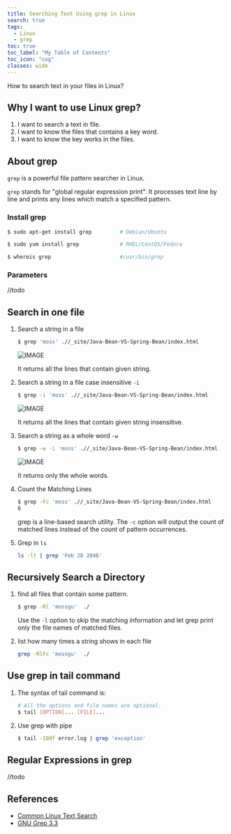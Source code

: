 ```yaml
---
title: Searching Text Using grep in Linux
search: true
tags: 
  - Linux
  - grep
toc: true
toc_label: "My Table of Contents"
toc_icon: "cog"
classes: wide
---
```


How to search text in your files in Linux?

## Why I want to use Linux grep?

1. I want to search a text in file.
2. I want to know the files that contains a key word.
3. I want to know the key works in the files.


## About grep

`grep` is a powerful file pattern searcher in Linux.

`grep` stands for "global regular expression print". It processes text line by line and prints any lines which match a specified pattern.

### Install grep

```bash
$ sudo apt-get install grep         # Debian/Ubuntu

$ sudo yum install grep             # RHEL/CentOS/Fedora

$ whereis grep                      #/usr/bin/grep
```

### Parameters
//todo


## Search in one file

1. Search a string in a file
    
    ```bash
    $ grep 'moss' .//_site/Java-Bean-VS-Spring-Bean/index.html
    ```

    ![IMAGE](https://i.loli.net/2019/10/16/uNFgyp8TnxBUrDo.jpg)

    It returns all the lines that contain given string.

2. Search a string in a file case insensitive `-i`

    ```bash
    $ grep -i 'moss' .//_site/Java-Bean-VS-Spring-Bean/index.html
    ```

    ![IMAGE](https://i.loli.net/2019/10/16/FYlMNvGwzZJorRB.jpg)
    
    It returns all the lines that contain given string insensitive.

3. Search a string as a whole word `-w`

    ```bash
    $ grep -w -i 'moss' .//_site/Java-Bean-VS-Spring-Bean/index.html
    ```
    
    ![IMAGE](https://i.loli.net/2019/10/16/1t5Tr6snafwziKN.jpg)
    
    It returns only the whole words.

4. Count the Matching Lines

    ```bash
    $ grep -Fc 'moss' .//_site/Java-Bean-VS-Spring-Bean/index.html
    6
    ```
    
    grep is a line-based search utility. The `-c` option will output the count of matched lines instead of the count of pattern occurrences. 

5. Grep in `ls`

    ```bash
    ls -lt | grep 'Feb 28 2046'
    ```

## Recursively Search a Directory

1. find all files that contain some pattern.

    ```bash
    $ grep -Rl 'mossgu'  ./
    ```
    
    Use the `-l` option to skip the matching information and let grep print only the file names of matched files.

2. list how many times a string shows in each file
    ```bash
    grep -RlFc 'mossgu'  ./
    ```


## Use grep in tail command

1. The syntax of tail command is:

    ```bash
    # All the options and file names are optional.
    $ tail [OPTION]... [FILE]...
    ```

2. Use grep with pipe

    ```bash
    $ tail -100f error.log | grep 'exception'
    ```


## Regular Expressions in grep
//todo


## References
- [Common Linux Text Search](https://www.baeldung.com/linux/common-text-search)
- [GNU Grep 3.3](https://www.gnu.org/software/grep/manual/html_node/index.html)